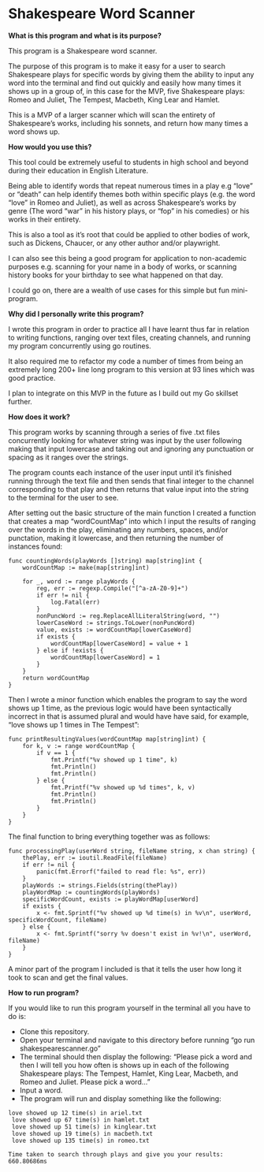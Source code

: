 # Shakespeare Word Scanner

**What is this program and what is its purpose?**

This program is a Shakespeare word scanner. 

The purpose of this program is to make it easy for a user to search Shakespeare plays for specific words by giving them the ability to input any word into the terminal and find out quickly and easily how many times it shows up in a group of, in this case for the MVP, five Shakespeare plays: Romeo and Juliet, The Tempest, Macbeth, King Lear and Hamlet.

This is a MVP of a larger scanner which will scan the entirety of Shakespeare’s works, including his sonnets, and return how many times a word shows up. 

**How would you use this?**

This tool could be extremely useful to students in high school and beyond during their education in English Literature. 

Being able to identify words that repeat numerous times in a play e.g “love” or “death” can help identify themes both within specific plays (e.g. the word “love” in Romeo and Juliet), as well as across Shakespeare’s works by genre (The word “war” in his history plays, or “fop” in his comedies) or his works in their entirety. 

This is also a tool as it’s root that could be applied to other bodies of work, such as Dickens, Chaucer, or any other author and/or playwright. 

I can also see this being a good program for application to non-academic purposes e.g. scanning for your name in a body of works, or scanning history books for your birthday to see what happened on that day. 

I could go on, there are a wealth of use cases for this simple but fun mini-program. 

**Why did I personally write this program?**

I wrote this program in order to practice all I have learnt thus far in relation to writing functions, ranging over text files, creating channels, and running my program concurrently using go routines. 

It also required me to refactor my code a number of times from being an extremely long 200+ line long program to this version at 93 lines which was good practice.

I plan to integrate on this MVP in the future as I build out my Go skillset further. 

**How does it work?** 

This program works by scanning through a series of five .txt files concurrently looking for whatever string was input by the user following making that input lowercase and taking out and ignoring any punctuation or spacing as it ranges over the strings. 

The program counts each instance of the user input until it’s finished running through the text file and then sends that final integer to the channel corresponding to that play and then returns that value input into the string to the terminal for the user to see.  

After setting out the basic structure of the main function I created a function that creates a map “wordCountMap” into which I input the results of ranging over the words in the play, eliminating any numbers, spaces, and/or punctation, making it lowercase, and then returning the number of instances found: 

```
func countingWords(playWords []string) map[string]int {
    wordCountMap := make(map[string]int)

    for _, word := range playWords {
        reg, err := regexp.Compile("[^a-zA-Z0-9]+")
        if err != nil {
            log.Fatal(err)
        }
        nonPuncWord := reg.ReplaceAllLiteralString(word, "")
        lowerCaseWord := strings.ToLower(nonPuncWord)
        value, exists := wordCountMap[lowerCaseWord]
        if exists {
            wordCountMap[lowerCaseWord] = value + 1
        } else if !exists {
            wordCountMap[lowerCaseWord] = 1
        }
    }
    return wordCountMap
}

```

Then I wrote a minor function which enables the program to say the word shows up 1 time, as the previous logic would have been syntactically incorrect in that is assumed plural and would have have said, for example, “love shows up 1 times in The Tempest”: 

```
func printResultingValues(wordCountMap map[string]int) {
    for k, v := range wordCountMap {
        if v == 1 {
            fmt.Printf("%v showed up 1 time", k)
            fmt.Println()
            fmt.Println()
        } else {
            fmt.Printf("%v showed up %d times", k, v)
            fmt.Println()
            fmt.Println()
        }
    }
}

```

The final function to bring everything together was as follows: 

```
func processingPlay(userWord string, fileName string, x chan string) {
    thePlay, err := ioutil.ReadFile(fileName)
    if err != nil {
        panic(fmt.Errorf("failed to read fle: %s", err))
    }
    playWords := strings.Fields(string(thePlay))
    playWordMap := countingWords(playWords)
    specificWordCount, exists := playWordMap[userWord]
    if exists {
        x <- fmt.Sprintf("%v showed up %d time(s) in %v\n", userWord, specificWordCount, fileName)
    } else {
        x <- fmt.Sprintf("sorry %v doesn't exist in %v!\n", userWord, fileName)
    }
}

```

A minor part of the program I included is that it tells the user how long it took to scan and get the final values. 

**How to run program?**

If you would like to run this program yourself in the terminal all you have to do is: 
- Clone this repository.  
- Open your terminal and navigate to this directory before running “go run shakespearescanner.go” 
- The terminal should then display the following: “Please pick a word and then I will tell you how often is shows up in each of the following Shakespeare plays: The Tempest, Hamlet, King Lear, Macbeth, and Romeo and Juliet. Please pick a word...” 
- Input a word. 
- The program will run and display something like the following: 

```
love showed up 12 time(s) in ariel.txt
 love showed up 67 time(s) in hamlet.txt
 love showed up 51 time(s) in kinglear.txt
 love showed up 19 time(s) in macbeth.txt
 love showed up 135 time(s) in romeo.txt

Time taken to search through plays and give you your results: 660.80686ms
```

